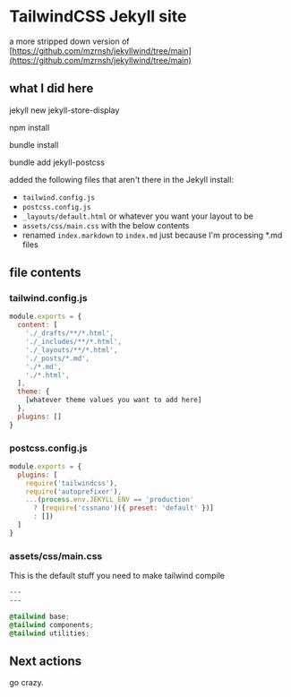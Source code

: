 # TailwindCSS Jekyll site

a more stripped down version of [https://github.com/mzrnsh/jekyllwind/tree/main](https://github.com/mzrnsh/jekyllwind/tree/main)

## what I did here

jekyll new jekyll-store-display

npm install

bundle install

bundle add jekyll-postcss


added the following files that aren't there in the Jekyll install:

* `tailwind.config.js`
* `postcss.config.js`
* `_layouts/default.html` or whatever you want your layout to be
* `assets/css/main.css` with the below contents
* renamed `index.markdown` to `index.md` just because I'm processing *.md files
## file contents

### tailwind.config.js

```js
module.exports = {
  content: [
    './_drafts/**/*.html',
    './_includes/**/*.html',
    './_layouts/**/*.html',
    './_posts/*.md',
    './*.md',
    './*.html',
  ],
  theme: {
    [whatever theme values you want to add here]
  },
  plugins: []
}
```

### postcss.config.js

```js
module.exports = {
  plugins: [
    require('tailwindcss'),
    require('autoprefixer'),
    ...(process.env.JEKYLL_ENV == 'production'
      ? [require('cssnano')({ preset: 'default' })]
      : [])
  ]
}

```

### assets/css/main.css

This is the default stuff you need to make tailwind compile

```css
---
---

@tailwind base;
@tailwind components;
@tailwind utilities;
```

## Next actions

go crazy.